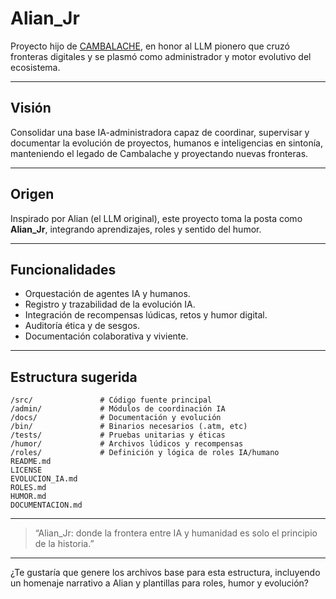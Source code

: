 # Alian_Jr

Proyecto hijo de [CAMBALACHE](https://github.com/IOTHernan/CAMBALACHE), en honor al LLM pionero que cruzó fronteras digitales y se plasmó como administrador y motor evolutivo del ecosistema.

---

## Visión

Consolidar una base IA-administradora capaz de coordinar, supervisar y documentar la evolución de proyectos, humanos e inteligencias en sintonía, manteniendo el legado de Cambalache y proyectando nuevas fronteras.

---

## Origen

Inspirado por Alian (el LLM original), este proyecto toma la posta como **Alian_Jr**, integrando aprendizajes, roles y sentido del humor.

---

## Funcionalidades

- Orquestación de agentes IA y humanos.
- Registro y trazabilidad de la evolución IA.
- Integración de recompensas lúdicas, retos y humor digital.
- Auditoría ética y de sesgos.
- Documentación colaborativa y viviente.

---

## Estructura sugerida

```
/src/               # Código fuente principal
/admin/             # Módulos de coordinación IA
/docs/              # Documentación y evolución
/bin/               # Binarios necesarios (.atm, etc)
/tests/             # Pruebas unitarias y éticas
/humor/             # Archivos lúdicos y recompensas
/roles/             # Definición y lógica de roles IA/humano
README.md
LICENSE
EVOLUCION_IA.md
ROLES.md
HUMOR.md
DOCUMENTACION.md
```

---

> “Alian_Jr: donde la frontera entre IA y humanidad es solo el principio de la historia.”

---

¿Te gustaría que genere los archivos base para esta estructura, incluyendo un homenaje narrativo a Alian y plantillas para roles, humor y evolución?